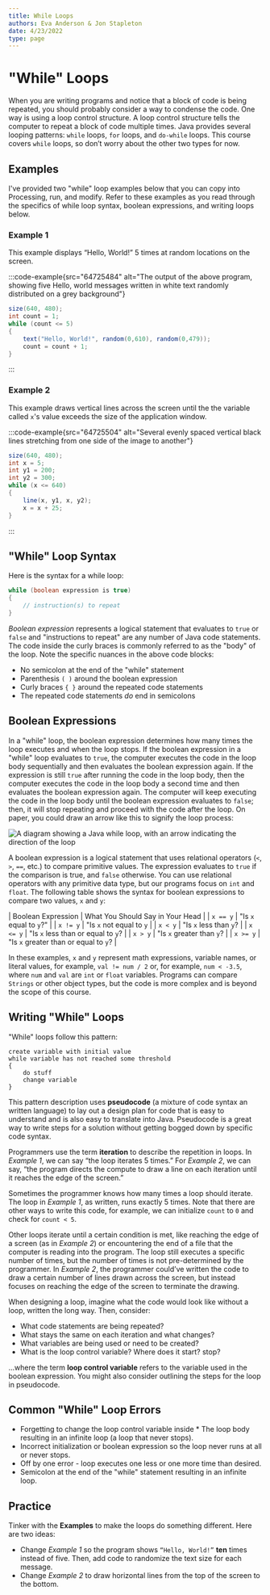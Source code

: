 ```yaml
---
title: While Loops
authors: Eva Anderson & Jon Stapleton
date: 4/23/2022
type: page
---
```


<!-- ::youtube[A video tutorial covering while loops]{#oXmKJ_tYg34} -->

# "While" Loops

When you are writing programs and notice that a block of code is being repeated, you should probably consider a way to condense the code. One way is using a loop control structure. A loop control structure tells the computer to repeat a block of code multiple times. Java provides several looping patterns: `while` loops, `for` loops, and `do-while` loops. This course covers `while` loops, so don’t worry about the other two types for now.

## Examples

I've provided two "while" loop examples below that you can copy into Processing, run, and modify. Refer to these examples as you read through the specifics of while loop syntax, boolean expressions, and writing loops below.

### Example 1

This example displays “Hello, World!” 5 times at random locations on the screen.

:::code-example{src="64725484" alt="The output of the above program, showing five Hello, world messages written in white text randomly distributed on a grey background"}
```java
size(640, 480);
int count = 1;
while (count <= 5)
{
	text("Hello, World!", random(0,610), random(0,479));
	count = count + 1;
}
```
:::

### Example 2

This example draws vertical lines across the screen until the the variable called `x`'s value exceeds the size of the application window.

:::code-example{src="64725504" alt="Several evenly spaced vertical black lines stretching from one side of the image to another"}
```java
size(640, 480);
int x = 5;
int y1 = 200;
int y2 = 300;
while (x <= 640)
{
	line(x, y1, x, y2);
	x = x + 25;
}
```
:::

## "While" Loop Syntax

Here is the syntax for a while loop:

```java
while (boolean expression is true)
{
	// instruction(s) to repeat
}
```

*Boolean expression* represents a logical statement that evaluates to `true` or `false` and "instructions to repeat" are any number of Java code statements. The code inside the curly braces is commonly referred to as the "body" of the loop. Note the specific nuances in the above code blocks:

* No semicolon at the end of the "while" statement
* Parenthesis `( )` around the boolean expression
* Curly braces `{ }` around the repeated code statements
* The repeated code statements *do* end in semicolons 

## Boolean Expressions

In a "while" loop, the boolean expression determines how many times the loop executes and when the loop stops. If the boolean expression in a "while" loop evaluates to `true`, the computer executes the code in the loop body sequentially and then evaluates the boolean expression again. If the expression is still `true` after running the code in the loop body, then the computer executes the code in the loop body a second time and then evaluates the boolean expression again. The computer will keep executing the code in the loop body until the boolean expression evaluates to `false`; then, it will stop repeating and proceed with the code after the loop. On paper, you could draw an arrow like this to signify the loop process:

![A diagram showing a Java while loop, with an arrow indicating the direction of the loop](64725528)

A boolean expression is a logical statement that uses relational operators (`<`, `>`, `==`, etc.) to compare primitive values. The expression evaluates to `true` if the comparison is true, and `false` otherwise. You can use relational operators with any primitive data type, but our programs focus on `int` and `float`. The following table shows the syntax for boolean expressions to compare two values, `x` and `y`:

| Boolean Expression | What You Should Say in Your Head |
| `x == y` | "Is `x` equal to `y`?" |
| `x != y` | "Is `x` not equal to `y` |
| `x < y` | "Is `x` less than `y`? |
| `x <= y` | "Is `x` less than or equal to `y`? |
| `x > y` | "Is `x` greater than `y`? |
| `x >= y` | "Is `x` greater than or equal to `y`? |

In these examples, `x` and `y` represent math expressions, variable names, or literal values, for example, `val != num / 2` or, for example, `num < -3.5`, where `num` and `val` are `int` or `float` variables. Programs can compare `Strings` or other object types, but the code is more complex and is beyond the scope of this course.

## Writing "While" Loops

"While" loops follow this pattern:

```
create variable with initial value
while variable has not reached some threshold
{
	do stuff
	change variable
}
```

This pattern description uses **pseudocode** (a mixture of code syntax an written language) to lay out a design plan for code that is easy to understand and is also easy to translate into Java. Pseudocode is a great way to write steps for a solution without getting bogged down by specific code syntax.

Programmers use the term **iteration** to describe the repetition in loops. In *Example 1*, we can say “the loop iterates 5 times.” For *Example 2*, we can say, “the program directs the compute to draw a line on each iteration until it reaches the edge of the screen.”

Sometimes the programmer knows how many times a loop should iterate. The loop in *Example 1*, as written, runs exactly 5 times. Note that there are other ways to write this code, for example, we can initialize `count` to `0` and check for `count < 5`.

Other loops iterate until a certain condition is met, like reaching the edge of a screen (as in *Example 2*) or encountering the end of a file that the computer is reading into the program. The loop still executes a specific number of times, but the number of times is not pre-determined by the programmer. In *Example 2*, the programmer could’ve written the code to draw a certain number of lines drawn across the screen, but instead focuses on reaching the edge of the screen to terminate the drawing.

When designing a loop, imagine what the code would look like without a loop, written the long way. Then, consider:

* What code statements are being repeated?
* What stays the same on each iteration and what changes? 
* What variables are being used or need to be created?
* What is the loop control variable? Where does it start? stop? 

...where the term **loop control variable** refers to the variable used in the boolean expression. You might also consider outlining the steps for the loop in pseudocode.

## Common "While" Loop Errors

* Forgetting to change the loop control variable inside * The loop body resulting in an infinite loop (a loop that never stops).
* Incorrect initialization or boolean expression so the loop never runs at all or never stops.
* Off by one error - loop executes one less or one more time than desired.
* Semicolon at the end of the "while" statement resulting in an infinite loop.

## Practice

Tinker with the **Examples** to make the loops do something different. Here are two ideas:
* Change *Example 1* so the program shows `“Hello, World!”` **ten** times instead of five. Then, add code to randomize the text size for each message.
* Change *Example 2* to draw horizontal lines from the top of the screen to the bottom.


